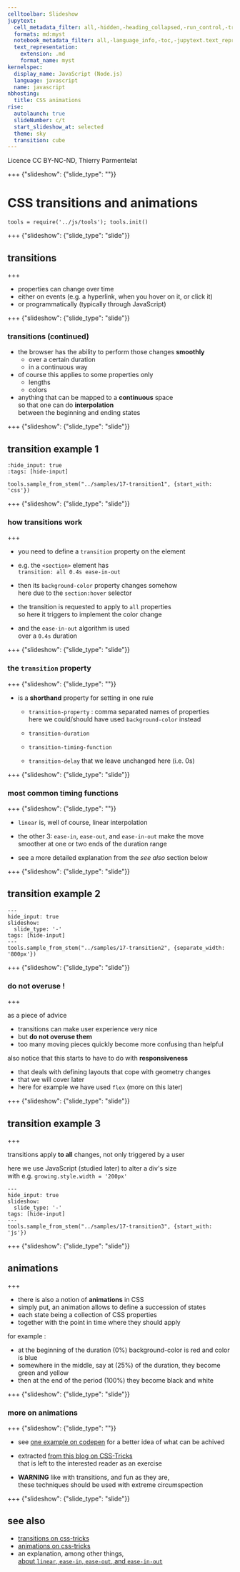 ```yaml
---
celltoolbar: Slideshow
jupytext:
  cell_metadata_filter: all,-hidden,-heading_collapsed,-run_control,-trusted
  formats: md:myst
  notebook_metadata_filter: all,-language_info,-toc,-jupytext.text_representation.jupytext_version,-jupytext.text_representation.format_version
  text_representation:
    extension: .md
    format_name: myst
kernelspec:
  display_name: JavaScript (Node.js)
  language: javascript
  name: javascript
nbhosting:
  title: CSS animations
rise:
  autolaunch: true
  slideNumber: c/t
  start_slideshow_at: selected
  theme: sky
  transition: cube
---
```


Licence CC BY-NC-ND, Thierry Parmentelat

+++ {"slideshow": {"slide_type": ""}}

# CSS transitions and animations

```{code-cell}
tools = require('../js/tools'); tools.init()
```

+++ {"slideshow": {"slide_type": "slide"}}

## transitions

+++

* properties can change over time
* either on events (e.g. a hyperlink, when you hover on it, or click it)
* or programmatically (typically through JavaScript)

+++ {"slideshow": {"slide_type": "slide"}}

### transitions (continued)

* the browser has the ability to perform those changes **smoothly**
  * over a certain duration
  * in a continuous way
* of course this applies to some properties only
  * lengths
  * colors
* anything that can be mapped to a **continuous** space  
  so that one can do **interpolation**  
  between the beginning and ending states

+++ {"slideshow": {"slide_type": "slide"}}

## transition example 1

```{code-cell}
:hide_input: true
:tags: [hide-input]

tools.sample_from_stem("../samples/17-transition1", {start_with: 'css'})
```

+++ {"slideshow": {"slide_type": "slide"}}

### how transitions work

+++

* you need to define a `transition` property on the element
* e.g. the `<section>` element has  
  `transition: all 0.4s ease-in-out`

* then its `background-color` property changes somehow  
  here due to the `section:hover` selector

* the transition is requested to apply to `all` properties  
  so here it triggers to implement the color change

* and the `ease-in-out` algorithm is used  
  over a `0.4s` duration

+++ {"slideshow": {"slide_type": "slide"}}

### the `transition` property

+++ {"slideshow": {"slide_type": ""}}

* is a **shorthand** property for setting in one rule
  * `transition-property` : comma separated names of properties  
     here we could/should have used `background-color` instead

  * `transition-duration`
  * `transition-timing-function`
  * `transition-delay` that we leave unchanged here (i.e. 0s)

+++ {"slideshow": {"slide_type": "slide"}}

### most common timing functions

+++ {"slideshow": {"slide_type": ""}}

* `linear` is, well of course, linear interpolation
* the other 3: `ease-in`, `ease-out`, and `ease-in-out` make the move
  smoother at one or two ends of the duration range

* see a more detailed explanation from the *see also* section below

+++ {"slideshow": {"slide_type": "slide"}}

## transition example 2

```{code-cell}
---
hide_input: true
slideshow:
  slide_type: '-'
tags: [hide-input]
---
tools.sample_from_stem("../samples/17-transition2", {separate_width: '800px'})
```

+++ {"slideshow": {"slide_type": "slide"}}

### do not overuse !

+++

as a piece of advice

* transitions can make user experience very nice
* but **do not overuse them**
* too many moving pieces quickly become more confusing than helpful

also notice that this starts to have to do with **responsiveness**

* that deals with defining layouts that cope with geometry changes
* that we will cover later
* here for example we have used `flex` (more on this later)

+++ {"slideshow": {"slide_type": "slide"}}

## transition example 3

+++

transitions apply **to all** changes, not only triggered by a user

here we use JavaScript (studied later) to alter a div's size  
with e.g. `growing.style.width = '200px'`

```{code-cell}
---
hide_input: true
slideshow:
  slide_type: '-'
tags: [hide-input]
---
tools.sample_from_stem("../samples/17-transition3", {start_with: 'js'})
```

+++ {"slideshow": {"slide_type": "slide"}}

## animations

+++

* there is also a notion of **animations** in CSS
* simply put, an animation allows to define a succession of states  
* each state being a collection of CSS properties
* together with the point in time where they should apply

for example :

* at the beginning of the duration (0%) background-color is red and color is blue
* somewhere in the middle, say at (25%) of the duration, they become green and yellow
* then at the end of the period (100%) they become black and white

+++ {"slideshow": {"slide_type": "slide"}}

### more on animations

+++ {"slideshow": {"slide_type": ""}}

* see [one example on codepen](https://codepen.io/team/css-tricks/pen/EjaJNd) for a better idea of what can be achived
* extracted [from this blog on CSS-Tricks](https://css-tricks.com/almanac/properties/a/animation/)  
  that is left to the interested reader as an exercise

* **WARNING** like with transitions, and fun as they are,  
  these techniques should be used with extreme circumspection

+++ {"slideshow": {"slide_type": "slide"}}

## see also

* [transitions on css-tricks](https://css-tricks.com/almanac/properties/t/transition/)
* [animations on css-tricks](https://css-tricks.com/almanac/properties/a/animation/)
* an explanation, among other things,  
 [about `linear`, `ease-in`, `ease-out`, and `ease-in-out`](https://www.freecodecamp.org/news/css-transitions-explained-d67ab9a02049/)
